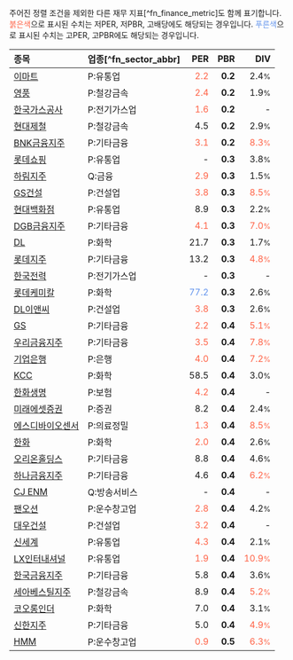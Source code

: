주어진 정렬 조건을 제외한 다른 재무 지표[^fn_finance_metric]도 함께 표기합니다. <span style="color:tomato">붉은색</span>으로 표시된 수치는 저PER, 저PBR, 고배당에도 해당되는 경우입니다. <span style="color:cornflowerblue">푸른색</span>으로 표시된 수치는 고PER, 고PBR에도 해당되는 경우입니다.

| **종목** | **업종**[^fn_sector_abbr] | **PER** | **PBR** | **DIV** |
| :--- | :--- | --: | --: | --: |
| [이마트](/139480/) | P:유통업 | <span style="color:tomato">2.2</span> | **0.2** | 2.4<small>%</small> |
| [영풍](/000670/) | P:철강금속 | <span style="color:tomato">2.4</span> | **0.2** | 1.9<small>%</small> |
| [한국가스공사](/036460/) | P:전기가스업 | <span style="color:tomato">1.6</span> | **0.2** | - |
| [현대제철](/004020/) | P:철강금속 | 4.5 | **0.2** | 2.9<small>%</small> |
| [BNK금융지주](/138930/) | P:기타금융 | <span style="color:tomato">3.1</span> | **0.2** | <span style="color:tomato">8.3<small>%</small></span> |
| [롯데쇼핑](/023530/) | P:유통업 | - | **0.3** | 3.8<small>%</small> |
| [하림지주](/003380/) | Q:금융 | <span style="color:tomato">2.9</span> | **0.3** | 1.5<small>%</small> |
| [GS건설](/006360/) | P:건설업 | <span style="color:tomato">3.8</span> | **0.3** | <span style="color:tomato">8.5<small>%</small></span> |
| [현대백화점](/069960/) | P:유통업 | 8.9 | **0.3** | 2.2<small>%</small> |
| [DGB금융지주](/139130/) | P:기타금융 | <span style="color:tomato">4.1</span> | **0.3** | <span style="color:tomato">7.0<small>%</small></span> |
| [DL](/000210/) | P:화학 | 21.7 | **0.3** | 1.7<small>%</small> |
| [롯데지주](/004990/) | P:기타금융 | 13.2 | **0.3** | <span style="color:tomato">4.8<small>%</small></span> |
| [한국전력](/015760/) | P:전기가스업 | - | **0.3** | - |
| [롯데케미칼](/011170/) | P:화학 | <span style="color:cornflowerblue">77.2</span> | **0.3** | 2.6<small>%</small> |
| [DL이앤씨](/375500/) | P:건설업 | <span style="color:tomato">3.8</span> | **0.3** | 2.6<small>%</small> |
| [GS](/078930/) | P:기타금융 | <span style="color:tomato">2.2</span> | **0.4** | <span style="color:tomato">5.1<small>%</small></span> |
| [우리금융지주](/316140/) | P:기타금융 | <span style="color:tomato">3.5</span> | **0.4** | <span style="color:tomato">7.8<small>%</small></span> |
| [기업은행](/024110/) | P:은행 | <span style="color:tomato">4.0</span> | **0.4** | <span style="color:tomato">7.2<small>%</small></span> |
| [KCC](/002380/) | P:화학 | 58.5 | **0.4** | 3.0<small>%</small> |
| [한화생명](/088350/) | P:보험 | <span style="color:tomato">4.2</span> | **0.4** | - |
| [미래에셋증권](/006800/) | P:증권 | 8.2 | **0.4** | 2.4<small>%</small> |
| [에스디바이오센서](/137310/) | P:의료정밀 | <span style="color:tomato">1.3</span> | **0.4** | <span style="color:tomato">8.5<small>%</small></span> |
| [한화](/000880/) | P:화학 | <span style="color:tomato">2.0</span> | **0.4** | 2.6<small>%</small> |
| [오리온홀딩스](/001800/) | P:기타금융 | 8.8 | **0.4** | 4.6<small>%</small> |
| [하나금융지주](/086790/) | P:기타금융 | 4.6 | **0.4** | <span style="color:tomato">6.2<small>%</small></span> |
| [CJ ENM](/035760/) | Q:방송서비스 | - | **0.4** | - |
| [팬오션](/028670/) | P:운수창고업 | <span style="color:tomato">2.8</span> | **0.4** | 4.2<small>%</small> |
| [대우건설](/047040/) | P:건설업 | <span style="color:tomato">3.2</span> | **0.4** | - |
| [신세계](/004170/) | P:유통업 | <span style="color:tomato">4.3</span> | **0.4** | 2.1<small>%</small> |
| [LX인터내셔널](/001120/) | P:유통업 | <span style="color:tomato">1.9</span> | **0.4** | <span style="color:tomato">10.9<small>%</small></span> |
| [한국금융지주](/071050/) | P:기타금융 | 5.8 | **0.4** | 3.6<small>%</small> |
| [세아베스틸지주](/001430/) | P:철강금속 | 8.9 | **0.4** | <span style="color:tomato">5.2<small>%</small></span> |
| [코오롱인더](/120110/) | P:화학 | 7.0 | **0.4** | 3.1<small>%</small> |
| [신한지주](/055550/) | P:기타금융 | 5.0 | **0.4** | <span style="color:tomato">4.9<small>%</small></span> |
| [HMM](/011200/) | P:운수창고업 | <span style="color:tomato">0.9</span> | **0.5** | <span style="color:tomato">6.3<small>%</small></span> |